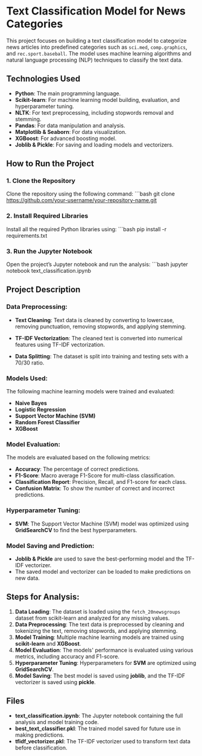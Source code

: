 # Text Classification Model for News Categories

This project focuses on building a text classification model to categorize news articles into predefined categories such as `sci.med`, `comp.graphics`, and `rec.sport.baseball`. The model uses machine learning algorithms and natural language processing (NLP) techniques to classify the text data.

## Technologies Used

- **Python**: The main programming language.
- **Scikit-learn**: For machine learning model building, evaluation, and hyperparameter tuning.
- **NLTK**: For text preprocessing, including stopwords removal and stemming.
- **Pandas**: For data manipulation and analysis.
- **Matplotlib & Seaborn**: For data visualization.
- **XGBoost**: For advanced boosting model.
- **Joblib & Pickle**: For saving and loading models and vectorizers.

## How to Run the Project

### 1. Clone the Repository
 Clone the repository using the following command:
    ```bash
    git clone https://github.com/your-username/your-repository-name.git

### 2. Install Required Libraries
 Install all the required Python libraries using:
    ```bash
    pip install -r requirements.txt

### 3. Run the Jupyter Notebook
  Open the project’s Jupyter notebook and run the analysis:
    ```bash
    jupyter notebook text_classification.ipynb

## Project Description

### Data Preprocessing:

- **Text Cleaning**: Text data is cleaned by converting to lowercase, removing punctuation, removing stopwords, and applying stemming.
  
- **TF-IDF Vectorization**: The cleaned text is converted into numerical features using TF-IDF vectorization.

- **Data Splitting**: The dataset is split into training and testing sets with a 70/30 ratio.

### Models Used:
The following machine learning models were trained and evaluated:

- **Naive Bayes**
- **Logistic Regression**
- **Support Vector Machine (SVM)**
- **Random Forest Classifier**
- **XGBoost**

### Model Evaluation:
The models are evaluated based on the following metrics:

- **Accuracy**: The percentage of correct predictions.
- **F1-Score**: Macro average F1-Score for multi-class classification.
- **Classification Report**: Precision, Recall, and F1-score for each class.
- **Confusion Matrix**: To show the number of correct and incorrect predictions.

### Hyperparameter Tuning:

- **SVM**: The Support Vector Machine (SVM) model was optimized using **GridSearchCV** to find the best hyperparameters.

### Model Saving and Prediction:

- **Joblib & Pickle** are used to save the best-performing model and the TF-IDF vectorizer.
- The saved model and vectorizer can be loaded to make predictions on new data.

## Steps for Analysis:

1. **Data Loading**: The dataset is loaded using the `fetch_20newsgroups` dataset from scikit-learn and analyzed for any missing values.
2. **Data Preprocessing**: The text data is preprocessed by cleaning and tokenizing the text, removing stopwords, and applying stemming.
3. **Model Training**: Multiple machine learning models are trained using **scikit-learn** and **XGBoost**.
4. **Model Evaluation**: The models' performance is evaluated using various metrics, including accuracy and F1-score.
5. **Hyperparameter Tuning**: Hyperparameters for **SVM** are optimized using **GridSearchCV**.
6. **Model Saving**: The best model is saved using **joblib**, and the TF-IDF vectorizer is saved using **pickle**.

## Files

- **text_classification.ipynb**: The Jupyter notebook containing the full analysis and model training code.
- **best_text_classifier.pkl**: The trained model saved for future use in making predictions.
- **tfidf_vectorizer.pkl**: The TF-IDF vectorizer used to transform text data before classification.
